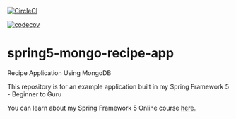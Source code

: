 [![CircleCI](https://circleci.com/gh/gh-cobaia/spring5-mongo-recipe-app.svg?style=svg)](https://circleci.com/gh/gh-cobaia/spring5-mongo-recipe-app)

[![codecov](https://codecov.io/gh/gh-cobaia/spring5-mongo-recipe-app/branch/master/graph/badge.svg)](https://codecov.io/gh/gh-cobaia/spring5-mongo-recipe-app)

# spring5-mongo-recipe-app
Recipe Application Using MongoDB

This repository is for an example application built in my Spring Framework 5 - Beginner to Guru

You can learn about my Spring Framework 5 Online course [here.](http://courses.springframework.guru/p/spring-framework-5-begginer-to-guru/?product_id=363173)